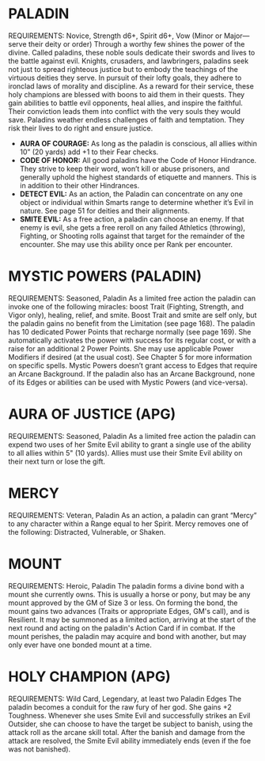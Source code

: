 # PALADIN
REQUIREMENTS: Novice, Strength d6+, Spirit d6+, Vow (Minor or Major—serve their deity or order)
Through a worthy few shines the power of the divine. Called paladins, these noble souls dedicate their swords and lives to the battle against evil. Knights, crusaders, and lawbringers, paladins seek not just to spread righteous justice but to embody the teachings of the virtuous deities they serve. In pursuit of their lofty goals, they adhere to ironclad laws of morality and discipline.
As a reward for their service, these holy champions are blessed with boons to aid them in their quests. They gain abilities to battle evil opponents, heal allies, and inspire the faithful. Their conviction leads them into conflict with the very souls they would save. Paladins weather endless challenges of faith and temptation. They risk their lives to do right and ensure justice.
 - **AURA OF COURAGE:** As long as the paladin is conscious, all allies within 10” (20 yards) add +1 to their Fear checks.
 - **CODE OF HONOR:** All good paladins have the Code of Honor Hindrance. They strive to keep their word, won’t kill or abuse prisoners, and generally uphold the highest standards of etiquette and manners. This is in addition to their other Hindrances.
 - **DETECT EVIL:** As an action, the Paladin can concentrate on any one object or individual within Smarts range to determine whether it’s Evil in nature. See page 51 for deities and their alignments.
 - **SMITE EVIL:** As a free action, a paladin can choose an enemy. If that enemy is evil, she gets a free reroll on any failed Athletics (throwing), Fighting, or Shooting rolls against that target for the remainder of the encounter. She may use this ability once per Rank per encounter.

# MYSTIC POWERS (PALADIN)
REQUIREMENTS: Seasoned, Paladin
As a limited free action the paladin can invoke one of the following miracles: boost Trait (Fighting, Strength, and Vigor only), healing, relief, and smite. Boost Trait and smite are self only, but the paladin gains no benefit from the Limitation (see page 168).
The paladin has 10 dedicated Power Points that recharge normally (see page 169). She automatically activates the power with success for its regular cost, or with a raise for an additional 2 Power Points. She may use applicable Power Modifiers if desired (at the usual cost). See Chapter 5 for more information on specific spells.
Mystic Powers doesn’t grant access to Edges that require an Arcane Background. If the paladin also has an Arcane Background, none of its Edges or abilities can be used with Mystic Powers (and vice-versa).

# AURA OF JUSTICE (APG)
REQUIREMENTS: Seasoned, Paladin
As a limited free action the paladin can expend two uses of her Smite Evil ability to grant a single use of the ability to all allies within 5" (10 yards). Allies must use their Smite Evil ability on their next turn or lose the gift.

# MERCY
REQUIREMENTS: Veteran, Paladin
As an action, a paladin can grant “Mercy” to any character within a Range equal to her Spirit. Mercy removes one of the following: Distracted, Vulnerable, or Shaken.

# MOUNT
REQUIREMENTS: Heroic, Paladin
The paladin forms a divine bond with a mount she currently owns. This is usually a horse or pony, but may be any mount approved by the GM of Size 3 or less. On forming the bond, the mount gains two advances (Traits or appropriate Edges, GM's call), and is Resilient. It may be summoned as a limited action, arriving at the start of the next round and acting on the paladin's Action Card if in combat. If the mount perishes, the paladin may acquire and bond with another, but may only ever have one bonded mount at a time.

# HOLY CHAMPION (APG)
REQUIREMENTS: Wild Card, Legendary, at least two Paladin Edges
The paladin becomes a conduit for the raw fury of her god. She gains +2 Toughness. Whenever she uses Smite Evil and successfully strikes an Evil Outsider, she can choose to have the target be subject to banish, using the attack roll as the arcane skill total. After the banish and damage from the attack are resolved, the Smite Evil ability immediately ends (even if the foe was not banished).